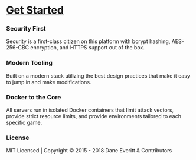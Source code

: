 # [Get Started](/project/introduction.md)
### Security First
Security is a first-class citizen on this platform with bcrypt hashing, AES-256-CBC encryption, and HTTPS support out of the box.
<br/>

### Modern Tooling
Built on a modern stack utilizing the best design practices that make it easy to jump in and make modifications.
<br/>

### Docker to the Core
All servers run in isolated Docker containers that limit attack vectors, provide strict resource limits, and provide environments tailored to each specific game.
<br/>

### License
MIT Licensed | Copyright © 2015 - 2018 Dane Everitt & Contributors